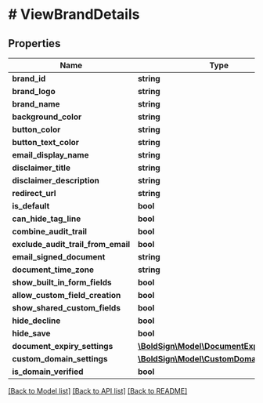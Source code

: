 # # ViewBrandDetails

## Properties

Name | Type | Description | Notes
------------ | ------------- | ------------- | -------------
**brand_id** | **string** |  | [optional]
**brand_logo** | **string** |  | [optional]
**brand_name** | **string** |  | [optional]
**background_color** | **string** |  | [optional]
**button_color** | **string** |  | [optional]
**button_text_color** | **string** |  | [optional]
**email_display_name** | **string** |  | [optional]
**disclaimer_title** | **string** |  | [optional]
**disclaimer_description** | **string** |  | [optional]
**redirect_url** | **string** |  | [optional]
**is_default** | **bool** |  | [optional]
**can_hide_tag_line** | **bool** |  | [optional]
**combine_audit_trail** | **bool** |  | [optional]
**exclude_audit_trail_from_email** | **bool** |  | [optional]
**email_signed_document** | **string** |  | [optional]
**document_time_zone** | **string** |  | [optional]
**show_built_in_form_fields** | **bool** |  | [optional]
**allow_custom_field_creation** | **bool** |  | [optional]
**show_shared_custom_fields** | **bool** |  | [optional]
**hide_decline** | **bool** |  | [optional]
**hide_save** | **bool** |  | [optional]
**document_expiry_settings** | [**\BoldSign\Model\DocumentExpirySettings**](DocumentExpirySettings.md) |  | [optional]
**custom_domain_settings** | [**\BoldSign\Model\CustomDomainSettings**](CustomDomainSettings.md) |  | [optional]
**is_domain_verified** | **bool** |  | [optional]

[[Back to Model list]](../../README.md#models) [[Back to API list]](../../README.md#endpoints) [[Back to README]](../../README.md)
